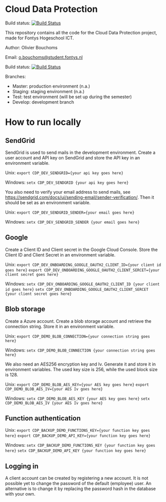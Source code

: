 # Cloud Data Protection

Build status: [![Build Status](https://dev.azure.com/OlivierBouchomsFontys/CloudDataProtection/_apis/build/status/CloudDataProtection%20master?branchName=master)](https://dev.azure.com/OlivierBouchomsFontys/CloudDataProtection/_build/latest?definitionId=2&branchName=master)

This repository contains all the code for the Cloud Data Protection project, made for Fontys Hogeschool ICT.

Author: Olivier Bouchoms

Email: o.bouchoms@student.fontys.nl

Build status: [![Build Status](https://dev.azure.com/OlivierBouchomsFontys/CloudDataProtection/_apis/build/status/CloudDataProtection%20test?branchName=test)](https://dev.azure.com/OlivierBouchomsFontys/CloudDataProtection/_apis/build/status/CloudDataProtection%20test?branchName=test)

Branches:

* Master: production environment (n.a.)
* Staging: staging environment (n.a.)
* Test: test environment (will be set up during the semester)
* Develop: development branch

# How to run locally

## SendGrid

SendGrid is used to send mails in the development environment. Create a user account and API key on SendGrid and store the API key in an environment variable.

Unix:
`export CDP_DEV_SENDGRID={your api key goes here}`

Windows:
`setx CDP_DEV_SENDGRID {your api key goes here}`

You also need to verify your email address to send mails, see https://sendgrid.com/docs/ui/sending-email/sender-verification/. Then it should be set as an environment variable.

Unix:
`export CDP_DEV_SENDGRID_SENDER={your email goes here}`

Windows:
`setx CDP_DEV_SENDGRID_SENDER {your email goes here}`

## Google

Create a Client ID and Client secret in the Google Cloud Console. Store the Client ID and Client Secret in an environment variable.

Unix:
`export CDP_DEV_ONBOARDING_GOOGLE_OAUTH2_CLIENT_ID={your client id goes here}`
`export CDP_DEV_ONBOARDING_GOOGLE_OAUTH2_CLIENT_SERCET={your client secret goes here}`

Windows:
`setx CDP_DEV_ONBOARDING_GOOGLE_OAUTH2_CLIENT_ID {your client id goes here}`
`setx CDP_DEV_ONBOARDING_GOOGLE_OAUTH2_CLIENT_SERCET {your client secret goes here}`

## Blob storage

Create a Azure account. Create a blob storage account and retrieve the connection string. Store it in an environment variable.

Unix:
`export CDP_DEMO_BLOB_CONNECTION={your connection string goes here}`

Windows:
`setx CDP_DEMO_BLOB_CONNECTION {your connection string goes here}`

We also need an AES256 encryption key and Iv. Generate it and store it in environment variables. The used key size is 256, while the used block size is 128.

Unix:
`export CDP_DEMO_BLOB_AES_KEY={your AES key goes here}`
`export CDP_DEMO_BLOB_AES_IV={your AES Iv goes here}`

Windows:
`setx CDP_DEMO_BLOB_AES_KEY {your AES key goes here}`
`setx CDP_DEMO_BLOB_AES_IV {your AES Iv goes here}`

## Function authentication

Unix:
`export CDP_BACKUP_DEMO_FUNCTIONS_KEY={your function key goes here}`
`export CDP_BACKUP_DEMO_API_KEY={your function key goes here}`

Windows:
`setx CDP_BACKUP_DEMO_FUNCTIONS_KEY {your function key goes here}`
`setx CDP_BACKUP_DEMO_API_KEY {your function key goes here}`

## Logging in

A client account can be created by registering a new account. It is not possible yet to change the password of the default (employee) user. An alternative is to change it by replacing the password hash in the database with your own.
